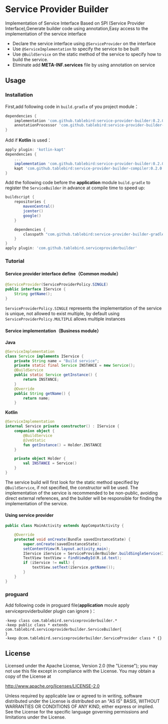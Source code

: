 # Service Provider Builder

Implementation of Service Interface Based on SPI (Service Provider Interface),Generate builder code using annotation,Easy access to the implementation of the service interface

+ Declare the service interface using `@ServiceProvider` on the interface
+ Use `@ServiceImplementation` to specify the service to be built
+ Use `@BuildService` on the static method of the service to specify how to build the service.
+ Eliminate add **META-INF.services** file by using annotation on service

## Usage

### Installation

First,add following code in  `build.gradle` of you project module：
```groovy
dependencies {
    implementation 'com.github.tablebird:service-provider-builder:0.2.0'
    annotationProcessor 'com.github.tablebird:service-provider-builder-compiler:0.2.0'
}
```
Add if **Kotlin** is used：
```groovy
apply plugin: 'kotlin-kapt'
dependencies {
	...
	implementation 'com.github.tablebird:service-provider-builder:0.2.0'
	kapt 'com.github.tablebird:service-provider-builder-compiler:0.2.0'
}
```
Add the following code before the **application** module `build.gradle` to register the `ServiceBuilder` in advance at compile time to speed up:
```groovy
buildscript {
    repositories {
        mavenCentral()
        jcenter()
        google()
    }

    dependencies {
        classpath "com.github.tablebird:service-provider-builder-gradle-plugin:0.2.0"
    }
}
apply plugin: 'com.github.tablebird.serviceproviderbuilder'
```
### Tutorial

#### Service provider interface define（Common module）
```java
@ServiceProvider(ServiceProviderPolicy.SINGLE)
public interface IService {
    String getName();
}
```
`ServiceProviderPolicy.SINGLE` represents the implementation of the service is unique, not allowed to exist multiple, by default using `ServiceProviderPolicy.MULTIPLE` allows multiple instances

#### Service implementation（Business module）
**Java**

```java
@ServiceImplementation
class Service implements IService {
    private String name = "Build service";
    private static final Service INSTANCE = new Service();
    @BuildService
    public static Service getInstance() {
        return INSTANCE;
    }
    @Override
    public String getName() {
        return name;
    }
```

**Kotlin**
```kotlin
@ServiceImplementation
internal Service private constructor() : IService {
    companion object {
        @BuildService
        @JvmStatic
        fun getInstance() = Holder.INSTANCE
    }

    private object Holder {
        val INSTANCE = Service()
    }
}
```

The service build will first look for the static method specified by `@BuildService`, if not specified, the constructor will be used.
The implementation of the service is recommended to be non-public, avoiding direct external references, and the builder will be responsible for finding the implementation of the service.


#### Using service provider
```java
public class MainActivity extends AppCompatActivity {

    @Override
    protected void onCreate(Bundle savedInstanceState) {
        super.onCreate(savedInstanceState);
        setContentView(R.layout.activity_main);
        IService iService = ServiceProviderBuilder.buildSingleService(IService.class);
        TextView textView = findViewById(R.id.text);
        if (iService != null) {
            textView.setText(iService.getName());
        }
    }
}
```

### proguard

Add following code in proguard file(**application** moule apply serviceproviderbuilder plugin can ignore )：
```proguard
-keep class com.tablebird.serviceproviderbuilder.*
-keep public class * extends com.tablebird.serviceproviderbuilder.ServiceBuilder{
}
-keep @com.tablebird.serviceproviderbuilder.ServiceProvider class * {}
```

## License

Licensed under the Apache License, Version 2.0 (the "License");
you may not use this file except in compliance with the License.
You may obtain a copy of the License at

   http://www.apache.org/licenses/LICENSE-2.0

Unless required by applicable law or agreed to in writing, software
distributed under the License is distributed on an "AS IS" BASIS,
WITHOUT WARRANTIES OR CONDITIONS OF ANY KIND, either express or implied.
See the License for the specific language governing permissions and
limitations under the License.
